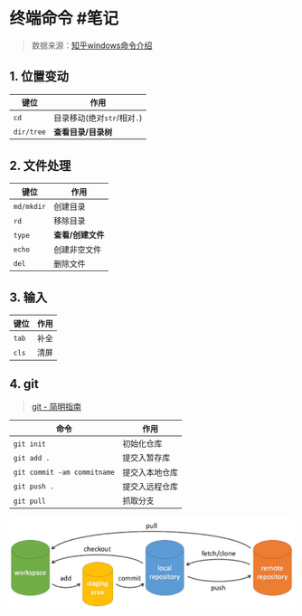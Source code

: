 # 终端命令 #笔记

> 数据来源：[知乎windows命令介绍](https://zhuanlan.zhihu.com/p/426749071)

## 1. 位置变动

   | 键位       | 作用                        |
   | ---------- | --------------------------- |
   | `cd`       | 目录移动(绝对`str`/相对`.`) |
   | `dir/tree` | **查看目录/目录树**         |

## 2. 文件处理

   | 键位       | 作用              |
   | ---------- | ----------------- |
   | `md/mkdir` | 创建目录          |
   | `rd`       | 移除目录          |
   | `type`     | **查看/创建文件** |
   | `echo`     | 创建非空文件      |
   | `del`      | 删除文件          |

## 3. 输入

   | 键位  | 作用 |
   | ----- | ---- |
   | `tab` | 补全 |
   | `cls` | 清屏 |

## 4. git

> [git - 简明指南](https://www.runoob.com/manual/git-guide/)

| 命令                        | 作用           |
| --------------------------- | -------------- |
| `git init`                  | 初始化仓库     |
| `git add .`                 | 提交入暂存库   |
| `git commit -am commitname` | 提交入本地仓库 |
| `git push .`                | 提交入远程仓库 |
| `git pull`                  | 抓取分支       |

   ![20220903122226](https://raw.githubusercontent.com/dsw676676/picture/main/image/20220903122226.png)
